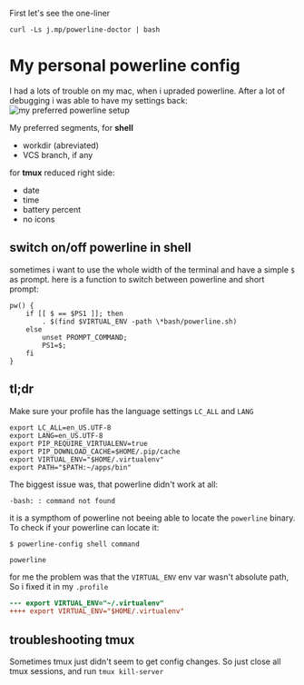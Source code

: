
First let's see the one-liner
```
curl -Ls j.mp/powerline-doctor | bash
```

# My personal powerline config

I had a lots of trouble on my mac, when i upraded powerline. After a lot of
debugging i was able to have my settings back:
![my preferred powerline setup](powerline-sample.png)

My preferred segments, for **shell**

- workdir (abreviated) 
- VCS branch, if any

for **tmux** reduced right side:

- date
- time
- battery percent
- no icons

## switch on/off powerline in shell

sometimes i want to use the whole width of the terminal and have a simple `$` as prompt.
here is a function to switch between powerline and short prompt:

```
pw() { 
    if [[ $ == $PS1 ]]; then
        . $(find $VIRTUAL_ENV -path \*bash/powerline.sh)
    else
        unset PROMPT_COMMAND;
        PS1=$;
    fi
}
```

## tl;dr

Make sure your profile has the language settings `LC_ALL` and `LANG`
```
export LC_ALL=en_US.UTF-8                                                                                       export LANG=en_US.UTF-8
export PIP_REQUIRE_VIRTUALENV=true
export PIP_DOWNLOAD_CACHE=$HOME/.pip/cache
export VIRTUAL_ENV="$HOME/.virtualenv"
export PATH="$PATH:~/apps/bin"
```

The biggest issue was, that powerline didn't work at all:

```
-bash: : command not found
```

it is a sympthom of powerline not beeing able to locate the `powerline`
binary. To check if your powerline can locate it:

```
$ powerline-config shell command

powerline
```

for me the problem was that the `VIRTUAL_ENV` env var wasn't absolute path,
So i fixed it in my `.profile`

``` diff
--- export VIRTUAL_ENV="~/.virtualenv"
++++ export VIRTUAL_ENV="$HOME/.virtualenv"
```

## troubleshooting tmux

Sometimes tmux just didn't seem to get config changes. So just close all tmux sessions,
and run `tmux kill-server`

